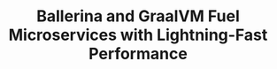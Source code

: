 ---
title: Ballerina and GraalVM Fuel Microservices with Lightning-Fast Performance
description: With this duo, your microservices will reach new heights of efficiency and responsiveness, leaving competitors in the dust. Ballerina's seamless integration with GraalVM harnesses the power of just-in-time compilation and native image generation, resulting in optimized execution and unparalleled performance. Stay ahead of the game with Ballerina and GraalVM, and experience microservices performance like never before. 
image: 'images/graalvm-github.png'
---